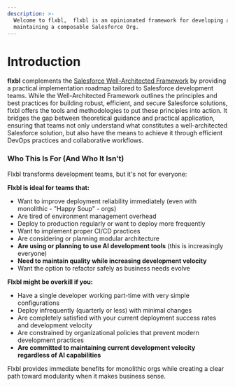 ```yaml
---
description: >-
  Welcome to flxbl,  flxbl is an opinionated framework for developing and
  maintaining a composable Salesforce Org.
---
```


# Introduction

**flxbl** complements the [Salesforce Well-Architected Framework](https://architect.salesforce.com/well-architected/overview) by providing a practical implementation roadmap tailored to Salesforce development teams. While the Well-Architected Framework outlines the principles and best practices for building robust, efficient, and secure Salesforce solutions, flxbl offers the tools and methodologies to put these principles into action. It bridges the gap between theoretical guidance and practical application, ensuring that teams not only understand what constitutes a well-architected Salesforce solution, but also have the means to achieve it through efficient DevOps practices and collaborative workflows.

### Who This Is For (And Who It Isn't)

Flxbl transforms development teams, but it's not for everyone:

**Flxbl is ideal for teams that:**

* Want to improve deployment reliability immediately (even with monolithic - "Happy Soup" - orgs)
* Are tired of environment management overhead
* Deploy to production regularly or want to deploy more frequently
* Want to implement proper CI/CD practices
* Are considering or planning modular architecture
* **Are using or planning to use AI development tools** (this is increasingly everyone)
* **Need to maintain quality while increasing development velocity**
* Want the option to refactor safely as business needs evolve

**Flxbl might be overkill if you:**

* Have a single developer working part-time with very simple configurations
* Deploy infrequently (quarterly or less) with minimal changes
* Are completely satisfied with your current deployment success rates and development velocity
* Are constrained by organizational policies that prevent modern development practices
* **Are committed to maintaining current development velocity regardless of AI capabilities**

Flxbl provides immediate benefits for monolithic orgs while creating a clear path toward modularity when it makes business sense.
